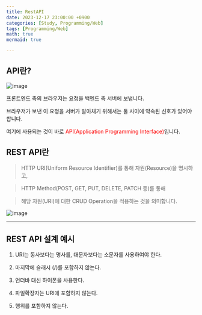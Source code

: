 ```yaml
---
title: RestAPI
date: 2023-12-17 23:00:00 +0900
categories: [Study, Programming/Web]
tags: [Programming/Web]
math: true
mermaid: true

---
```


## **API란?**

![image](https://github.com/ararp1006/Algorithm/assets/130068083/48a92c04-bcb8-4e5e-9002-f99fad0b40ab)


프론트엔드 측의 브라우저는 요청을 백엔드 측 서버에 보냅니다.

브라우저가 보낸 이 요청을 서버가 알아채기 위해서는 둘 사이에 약속된 신호가 있어야 합니다.

여기에 사용되는 것이 바로 <span style="color:red">API(Application Programming Interface)</span>입니다.





## **REST API란** 

> HTTP URI(Uniform Resource Identifier)를 통해 자원(Resource)을 명시하고,

> HTTP Method(POST, GET, PUT, DELETE, PATCH 등)를 통해

> 해당 자원(URI)에 대한 CRUD Operation을 적용하는 것을 의미합니다.

![image](https://github.com/ararp1006/ararp1006/assets/130068083/0956f049-72cd-436b-aad3-bcecfc6b0f8f)



<hr>

## **REST API 설계 예시**

1. URI는 동사보다는 명사를, 대문자보다는 소문자를 사용하여야 한다.

2. 마지막에 슬래시 (/)를 포함하지 않는다.

3. 언더바 대신 하이폰을 사용한다.

4. 파일확장자는 URI에 포함하지 않는다.

5. 행위를 포함하지 않는다.